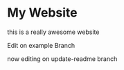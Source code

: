 # My Website

this is a really awesome website

Edit on example Branch

now editing on update-readme branch
